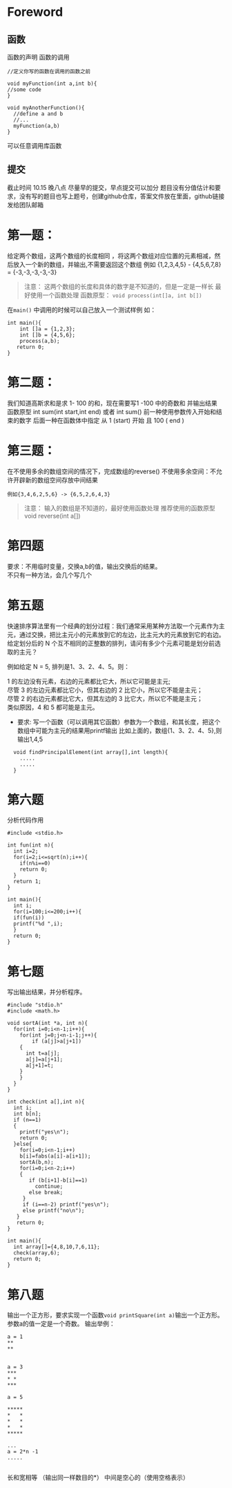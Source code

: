 # Foreword
## 函数
函数的声明
函数的调用
`````
//定义你写的函数在调用的函数之前

void myFunction(int a,int b){
//some code
}

void myAnotherFunction(){
  //define a and b
  //...
  myFunction(a,b)
}
`````


可以任意调用库函数

## 提交
截止时间 10.15 晚八点 尽量早的提交，早点提交可以加分
题目没有分值估计和要求，没有写的题目也写上题号，创建github仓库，答案文件放在里面，github链接发给团队邮箱

# 第一题：
给定两个数组，这两个数组的长度相同 ，将这两个数组对应位置的元素相减，然后放入一个新的数组，并输出,不需要返回这个数组
例如
 {1,2,3,4,5} - {4,5,6,7,8} = {-3,-3,-3,-3,-3}

> 注意： 这两个数组的长度和具体的数字是不知道的，但是一定是一样长
最好使用一个函数处理
函数原型： ``void process(int[]a, int b[]) ``

在``main()`` 中调用的时候可以自己放入一个测试样例 如：


```
int main(){
    int []a = {1,2,3};
    int []b = {4,5,6};
    process(a,b);
   return 0;
}
```

# 第二题：
我们知道高斯求和是求 1- 100 的和，现在需要写1 -100 中的奇数和 并输出结果
函数原型 int sum(int start,int end) 或者 int sum()
前一种使用参数传入开始和结束的数字 后面一种在函数体中指定 从 1 (start) 开始 且 100 ( end )

# 第三题：
在不使用多余的数组空间的情况下，完成数组的reverse()
不使用多余空间：不允许开辟新的数组空间存放中间结果
```
例如{3,4,6,2,5,6} -> {6,5,2,6,4,3}
```
> 注意： 输入的数组是不知道的，最好使用函数处理
> 推荐使用的函数原型 void reverse(int a[])

# 第四题
要求：不用临时变量，交换a,b的值，输出交换后的结果。  
不只有一种方法，会几个写几个


# 第五题

快速排序算法里有一个经典的划分过程：我们通常采用某种方法取一个元素作为主元，通过交换，把比主元小的元素放到它的左边，比主元大的元素放到它的右边。 给定划分后的 N 个互不相同的正整数的排列，请问有多少个元素可能是划分前选取的主元？

例如给定  N = 5, 排列是1、3、2、4、5。则：

1 的左边没有元素，右边的元素都比它大，所以它可能是主元;  
尽管 3 的左边元素都比它小，但其右边的 2 比它小，所以它不能是主元；  
尽管 2 的右边元素都比它大，但其左边的 3 比它大，所以它不能是主元；  
类似原因，4 和 5 都可能是主元。

- 要求:
写一个函数（可以调用其它函数）参数为一个数组，和其长度，把这个数组中可能为主元的结果用printf输出
比如上面的，数组{1、3、2、4、5},则输出1,4,5

```
  void findPrincipalElement(int array[],int length){
    .....
    .....
  }
```

# 第六题

分析代码作用

```
#include <stdio.h>

int fun(int n){
  int i=2;	
  for(i=2;i<=sqrt(n);i++){
    if(n%i==0)			
    return 0;	
  }
  return 1;	
}

int main(){
  int i;
  for(i=100;i<=200;i++){
  if(fun(i))		
  printf("%d ",i);	
  }	
  return 0;
}

```

# 第七题

写出输出结果，并分析程序。
```
#include "stdio.h"
#include <math.h>

void sortA(int *a, int n){
  for(int i=0;i<n-1;i++){
    for(int j=0;j<n-i-1;j++){
        if (a[j]>a[j+1])
	{
	  int t=a[j];
	  a[j]=a[j+1];
	  a[j+1]=t;
	}
    }
  }
}

int check(int a[],int n){
  int i;
  int b[n];
  if (n==1)
  {
    printf("yes\n");
    return 0;
  }else{
    for(i=0;i<n-1;i++)
    b[i]=fabs(a[i]-a[i+1]);
    sortA(b,n);
    for(i=0;i<n-2;i++)
    {
       if (b[i+1]-b[i]==1)
         continue;
       else break;
     }
     if (i==n-2) printf("yes\n");
     else printf("no\n");
   }
   return 0;
}

int main(){
  int array[]={4,8,10,7,6,11};
  check(array,6);
  return 0;
}
```
# 第八题

输出一个正方形，要求实现一个函数``void printSquare(int a)``输出一个正方形。 参数a的值一定是一个奇数。
输出举例：
```
a = 1
**
**


a = 3
***
* *
***

a = 5

*****
*   *
*   *
*   *
*****

...
a = 2*n -1 
.....


```


长和宽相等 （输出同一样数目的*） 中间是空心的（使用空格表示）
